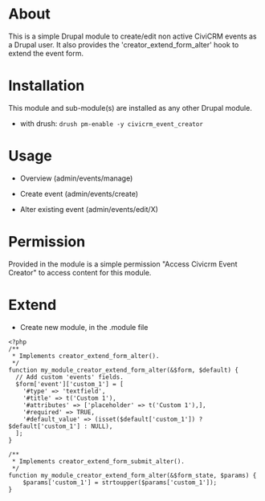 # About

This is a simple Drupal module to create/edit non active CiviCRM events as a Drupal user. It also provides the 'creator_extend_form_alter' hook to extend the event form.

# Installation
This module and sub-module(s) are installed as any other Drupal module.

- with drush:
```drush pm-enable -y civicrm_event_creator```

# Usage

- Overview (admin/events/manage)

- Create event (admin/events/create)

- Alter existing event (admin/events/edit/X)

# Permission

Provided in the module is a simple permission "Access Civicrm Event Creator" to access content for this module.

# Extend

- Create new module, in the .module file 

```
<?php
/**
 * Implements creator_extend_form_alter().
 */
function my_module_creator_extend_form_alter(&$form, $default) {
  // Add custom 'events' fields.
  $form['event']['custom_1'] = [
    '#type' => 'textfield',
    '#title' => t('Custom 1'),
    '#attributes' => ['placeholder' => t('Custom 1'),],
    '#required' => TRUE,
    '#default_value' => (isset($default['custom_1']) ? $default['custom_1'] : NULL),
  ];
}

/**
 * Implements creator_extend_form_submit_alter().
 */
function my_module_creator_extend_form_alter(&$form_state, $params) {
    $params['custom_1'] = strtoupper($params['custom_1']);
}
```